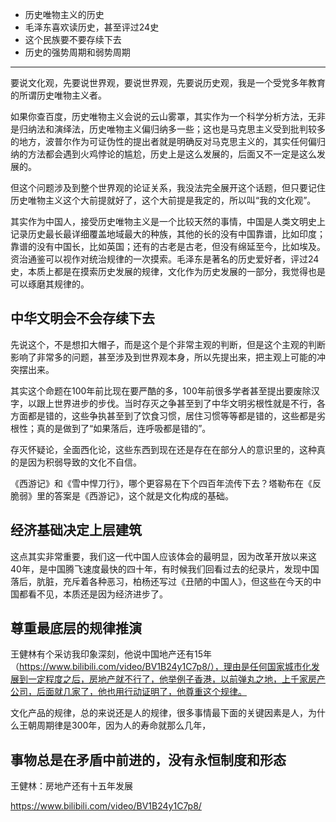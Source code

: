 - 历史唯物主义的历史
- 毛泽东喜欢读历史，甚至评过24史
- 这个民族要不要存续下去
- 历史的强势周期和弱势周期
---

要说文化观，先要说世界观，要说世界观，先要说历史观，我是一个受党多年教育的所谓历史唯物主义者。

如果你查百度，历史唯物主义会说的云山雾罩，其实作为一个科学分析方法，无非是归纳法和演绎法，历史唯物主义偏归纳多一些；这也是马克思主义受到批判较多的地方，波普尔作为可证伪性的提出者就是明确反对马克思主义的，其实任何偏归纳的方法都会遇到火鸡悖论的尴尬，历史上是这么发展的，后面又不一定是这么发展的。

但这个问题涉及到整个世界观的论证关系，我没法完全展开这个话题，但只要记住历史唯物主义这个大前提就好了，这个大前提是我定的，所以叫“我的文化观”。

其实作为中国人，接受历史唯物主义是一个比较天然的事情，中国是人类文明史上记录历史最长最详细覆盖地域最大的种族，其他的长的没有中国靠谱，比如印度；靠谱的没有中国长，比如英国；还有的古老是古老，但没有绵延至今，比如埃及。资治通鉴可以视作对统治规律的一次摸索。毛泽东是著名的历史爱好者，评过24史，本质上都是在摸索历史发展的规律，文化作为历史发展的一部分，我觉得也是可以琢磨其规律的。

## 中华文明会不会存续下去

先说这个，不是想扣大帽子，而是这个是个非常主观的判断，但是这个主观的判断影响了非常多的问题，甚至涉及到世界观本身，所以先提出来，把主观上可能的冲突摆出来。

其实这个命题在100年前比现在要严酷的多，100年前很多学者甚至提出要废除汉字，以跟上世界进步的步伐。当时存灭之争甚至到了中华文明劣根性就是不行，各方面都是错的，这些争执甚至到了饮食习惯，居住习惯等等都是错的，这些都是劣根性；真的是做到了“如果落后，连呼吸都是错的”。

存灭怀疑论，全面西化论，这些东西到现在还是存在在部分人的意识里的，这种真的是因为积弱导致的文化不自信。

《西游记》和《雪中悍刀行》，哪个更容易在下个四百年流传下去？塔勒布在《反脆弱》里的答案是《西游记》，这个就是文化构成的基础。

## 经济基础决定上层建筑

这点其实非常重要，我们这一代中国人应该体会的最明显，因为改革开放以来这40年，是中国腾飞速度最快的四十年，有时候我们回看过去的纪录片，发现中国落后，肮脏，充斥着各种恶习，柏杨还写过《丑陋的中国人》，但这些在今天的中国都看不见，本质还是因为经济进步了。

## 尊重最底层的规律推演

王健林有个采访我印象深刻，他说中国地产还有15年（https://www.bilibili.com/video/BV1B24y1C7p8/），理由是任何国家城市化发展到一定程度之后，房地产就不行了，他举例子香港，以前弹丸之地，上千家房产公司，后面就几家了，他也用行动证明了，他尊重这个规律。

文化产品的规律，总的来说还是人的规律，很多事情最下面的关键因素是人，为什么王朝周期律是300年，因为人的寿命就那么几年，



## 事物总是在矛盾中前进的，没有永恒制度和形态




王健林：房地产还有十五年发展

https://www.bilibili.com/video/BV1B24y1C7p8/
